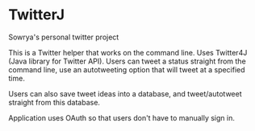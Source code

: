 # TwitterJ
Sowrya's personal twitter project

This is a Twitter helper that works on the command line. Uses Twitter4J (Java library for Twitter API). 
Users can tweet a status straight from the command line, use an autotweeting option that will tweet at a specified time. 

Users can also save tweet ideas into a database, and tweet/autotweet straight from this database. 

Application uses OAuth so that users don't have to manually sign in. 
